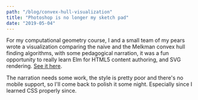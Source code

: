 ```yaml
---
path: "/blog/convex-hull-visualization"
title: "Photoshop is no longer my sketch pad"
date: "2019-05-04"
---
```


For my computational geometry course, I and a small team of my pears wrote a 
visualization comparing the naive and the Melkman convex hull
finding algorithms, with some pedagogical narration, it
was a fun opportunity to really learn Elm for HTML5 content authoring, and SVG rendering.
[See it here](https://mikemikeb.com/convex-hull-visualization/).

The narration needs some work, the style is pretty poor and there's no mobile support,
so I'll come back to polish it some night. Especially since I learned CSS properly since.

